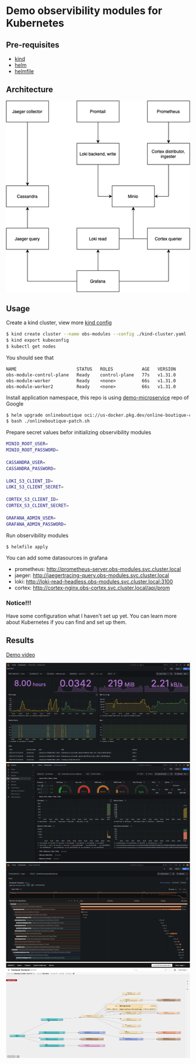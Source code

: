 # Demo observibility modules for Kubernetes

## Pre-requisites

- [kind](https://kind.sigs.k8s.io)
- [helm](https://helm.sh)
- [helmfile](https://helmfile.readthedocs.io/en/latest/)

## Architecture

![Diagram](./screenshots/obs-module-k8s-diagram.png)

## Usage

Create a kind cluster, view more [kind config](./kind-cluster.yaml)

```sh
$ kind create cluster --name obs-modules --config ./kind-cluster.yaml
$ kind export kubeconfig
$ kubectl get nodes
```

You should see that
```
NAME                       STATUS   ROLES           AGE   VERSION
obs-module-control-plane   Ready    control-plane   77s   v1.31.0
obs-module-worker          Ready    <none>          66s   v1.31.0
obs-module-worker2         Ready    <none>          66s   v1.31.0
```


Install application namespace, this repo is using [demo-microservice](https://github.com/GoogleCloudPlatform/microservices-demo) repo of Google

```sh
$ helm upgrade onlineboutique oci://us-docker.pkg.dev/online-boutique-ci/charts/onlineboutique --install --namespace onlineboutique --create-namespace
$ bash ./onlineboutique-patch.sh
```

Prepare secret values befor initializing observibility modules

```sh
MINIO_ROOT_USER=
MINIO_ROOT_PASSWORD=

CASSANDRA_USER=
CASSANDRA_PASSWORD=

LOKI_S3_CLIENT_ID=
LOKI_S3_CLIENT_SECRET=

CORTEX_S3_CLIENT_ID=
CORTEX_S3_CLIENT_SECRET=

GRAFANA_ADMIN_USER=
GRAFANA_ADMIN_PASSWORD=
```

Run observibility modules

```sh
$ helmfile apply
```

You can add some datasources in grafana

- prometheus: http://prometheus-server.obs-modules.svc.cluster.local
- jaeger: http://jaegertracing-query.obs-modules.svc.cluster.local
- loki: http://loki-read-headless.obs-modules.svc.cluster.local:3100
- cortex: http://cortex-nginx.obs-cortex.svc.cluster.local/api/prom

### Notice!!!

Have some configuration what I haven't set up yet. You can learn more about Kubernetes if you can find and set up them.

## Results

[Demo video](https://www.youtube.com/watch?v=9BQGGYWfSYQ&list=PL5Uk4IAzZ1pTELVIExV-8x7m2WWtXQOwF&index=5)

![Deployment metrics](./screenshots/obs-1.png)
![Cluster metrics](./screenshots/obs-2.png)
![Tracing](./screenshots/obs-3.png)
![Tracing with Jaeger UI](./screenshots/obs-4.png)


